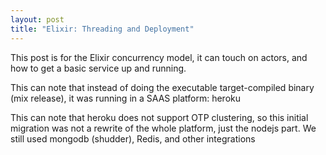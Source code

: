 ```yaml
---
layout: post
title: "Elixir: Threading and Deployment" 
---
```


This post is for the Elixir concurrency model, it can touch on actors, and how to get a basic service up and running.

This can note that instead of doing the executable target-compiled binary (mix release), it was running in a SAAS platform: heroku

This can note that heroku does not support OTP clustering, so this initial migration was not a rewrite of the whole platform, just the nodejs part.  We still used mongodb (shudder), Redis, and other integrations
